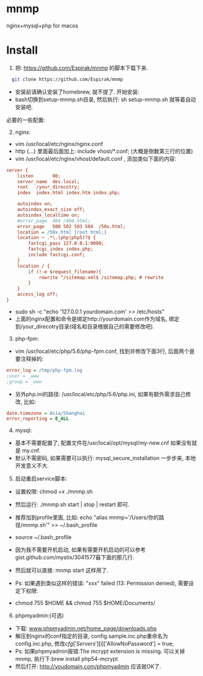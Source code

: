 # mnmp
nginx+mysql+php for macos

# Install
1. 把: https://github.com/Espirak/mnmp 的脚本下载下来.

```bash
  git clone https://github.com/Espirak/mnmp
```
* 安装前请确认安装了homebrew, 就不提了. 开始安装:
* bash切换到setup-mnmp.sh目录, 然后执行: sh setup-mnmp.sh 就等着自动安装吧.

必要的一些配置:

2. nginx:

* vim /usr/local/etc/nginx/nginx.conf
* http {...} 里面最后面加上: include vhost/*.conf; (大概是倒数第三行的位置)
* vim /usr/local/etc/nginx/vhost/default.conf , 添加类似下面的内容:
```ini
server {
    listen       80;
    server_name  dev.local;
    root   /your_direcotry;
    index  index.html index.htm index.php;

    autoindex on;
    autoindex_exact_size off;
    autoindex_localtime on;
    #error_page  404 /404.html;
    error_page   500 502 503 504  /50x.html;
    location = /50x.html {root html;}
    location ~ .*\.(php|php5)?$ {
        fastcgi_pass 127.0.0.1:9000;
        fastcgi_index index.php;
        include fastcgi.conf;
    }
    location / {
        if (!-e $request_filename){
            rewrite ^/sitemap.xml$ /sitemap.php; # rewrite
        }
    }
    access_log off;
}
```
* sudo sh -c "echo '127.0.0.1 yourdomain.com' >> /etc/hosts"
* 上面的nginx配置和命令是绑定http://yourdomain.com作为域名, 绑定到/your_direcotry目录(域名和目录根据自己的需要修改吧).

3. php-fpm:

* vim /usr/local/etc/php/5.6/php-fpm.conf, 找到并修改下面3行, 后面两个是要注释掉的:
```ini
error_log = /tmp/php-fpm.log
;user = _www
;group = _www
```
* 另外php.ini的路径: /usr/local/etc/php/5.6/php.ini, 如果有额外需求自己修改, 比如:
```ini
date.timezone = Asia/Shanghai
error_reporting = E_ALL
```
4. mysql:

* 基本不需要配置了, 配置文件在/usr/local/opt/mysql/my-new.cnf 如果没有就是 my.cnf.
* 默认不需密码, 如果需要可以执行: mysql_secure_installation 一步步来, 本地开发意义不大.

5. 启动重启service脚本:

* 设置权限: chmod +x ./mnmp.sh
* 然后运行: ./mnmp.sh start | stop | restart 即可.
* 推荐加到profile里面, 比如: echo "alias mnmp='/Users/你的路径/mnmp.sh'" >> ~/.bash_profile
* source ~/.bash_profile
* 因为我不需要开机启动, 如果有需要开机启动的可以参考gist.github.com/mystix/3041577最下面的那几行.
* 然后就可以直接: mnmp start 这样用了.

* Ps: 如果遇到类似这样的错误: "xxx" failed (13: Permission denied), 需要设定下权限:
* chmod 755 $HOME && chmod 755 $HOME/Documents/

6. phpmyadmin:(可选)
* 下载: www.phpmyadmin.net/home_page/downloads.php
* 解压到nginx的conf指定的目录, config.sample.inc.php重命名为config.inc.php, 修改$cfg['Servers'][$i]['AllowNoPassword'] = true;
* Ps: 如果phpmyadmin报错:The mcrypt extension is missing. 可以关掉mnmp, 执行下:brew install php54-mcrypt
* 然后打开: http://youdomain.com/phpmyadmin 应该就OK了.
